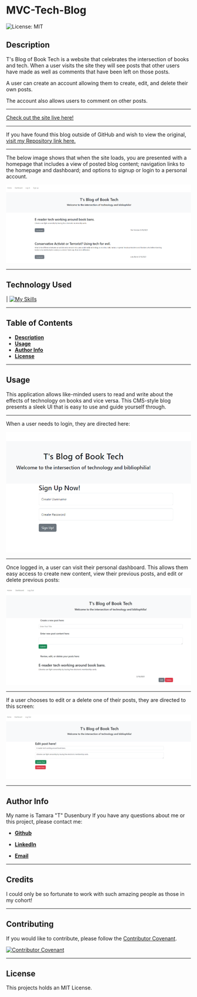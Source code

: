 # MVC-Tech-Blog

![License: MIT](https://img.shields.io/badge/License-MIT-yellow.svg)

## Description 

T's Blog of Book Tech is a website that celebrates the intersection of books and tech. When a user visits the site they will see posts that other users have made as well as comments that have been left on those posts.

A user can create an account allowing them to create, edit, and delete their own posts.

The account also allows users to comment on other posts.

---------------------------------------------------------------------------------------------------------------------------------------------

[Check out the site live here!](https://t-mvc-tech-blog.herokuapp.com/)

-------------------------------------------------------------------------------------------------------------------------------------------------------------------------------------------

If you have found this blog outside of GitHub and wish to view the original, [visit my Repository link here.](https://github.com/tdusenbury/MVC-Tech-Blog)


-------------------------------------------------------------------------------------------------------------------------------------------------------------------------------------------

The below image shows that when the site loads, you are presented with a homepage that includes a view of posted blog content; navigation links to the homepage and dashboard; and options to signup or login to a personal account.



![alt text](./img/homepage.PNG)


-------------------------------------------------------------------------------------------------------------------------------------------------------------------------------------------

## Technology Used 

| [![My Skills](https://skillicons.dev/icons?i=bootstrap,heroku,html,js,nodejs,vscode,github,mysql&theme=light)](https://skillicons.dev) 


-------------------------------------------------------------------------------------------------------------------------------------------------------------------------------------------


## Table of Contents

  - [**Description**](#description)
  - [**Usage**](#usage)
  - [**Author Info**](#author-info)
  - [**License**](#license)


-------------------------------------------------------------------------------------------------------------------------------------------------------------------------------------------
## Usage 

This application allows like-minded users to read and write about the effects of technology on books and vice versa. This CMS-style blog presents a sleek UI that is easy to use and guide yourself through.
*************
When a user needs to login, they are directed here:

![alt text](./img/Signup.PNG)

****************
Once logged in, a user can visit their personal dashboard. This allows them easy access to create new content, view their previous posts, and edit or delete previous posts:

![alt text](./img/Dashboard.PNG)

*****************
If a user chooses to edit or a delete one of their posts, they are directed to this screen:

![alt text](./img/Edit.PNG)

-------------------------------------------------------------------------------------------------------------------------------------------------------------------------------------------

## Author Info
My name is Tamara "T" Dusenbury
If you have any questions about me or this project, please contact me:
  
- [**Github**](https://github.com/tdusenbury)

- [**LinkedIn**](https://linkedin.com/in/tamara-dusenbury-02ab8591)

- [**Email**](mailto:tamara.dusenbury@gmail.com)


-------------------------------------------------------------------------------------------------------------------------------------------------------------------------------------------
## Credits

I could only be so fortunate to work with such amazing people as those in my cohort!

-------------------------------------------------------------------------------------------------------------------------------------------------------------------------------------------

## Contributing

If you would like to contribute, please follow the [Contributor Covenant](https://www.contributor-covenant.org/).

[![Contributor Covenant](https://img.shields.io/badge/Contributor%20Covenant-2.1-4baaaa.svg)](code_of_conduct.md)

-------------------------------------------------------------------------------------------------------------------------------------------------------------------------------------------

## License

This projects holds an MIT License.